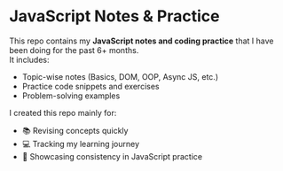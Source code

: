 # JavaScript Notes & Practice

This repo contains my **JavaScript notes and coding practice** that I have been doing for the past 6+ months.  
It includes:

- Topic-wise notes (Basics, DOM, OOP, Async JS, etc.)
- Practice code snippets and exercises
- Problem-solving examples

I created this repo mainly for:

- 📚 Revising concepts quickly
- 💻 Tracking my learning journey
- 🚀 Showcasing consistency in JavaScript practice
